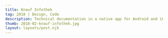 ```yaml
---
title: Knauf Infothek
tag: 2018 | Design, Code
description: Technical documentation in a native app for Android and iOS.
thumb: 2018-02-knauf-infothek.jpg
layout: layouts/post.njk
---
```

